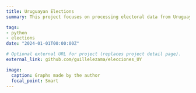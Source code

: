 ```yaml
---
title: Uruguayan Elections
summary: This project focuses on processing electoral data from Uruguay. It aims to provide a user-friendly way to access election results by precinct, leveraging a custom-built web application hosted on Heroku. Users can easily obtain results from their precinct in the most recent elections by entering their ID. Additionally, the application offers insights into the voting trends by computing and presenting the differences in election results by precinct between the last two elections. In the app, you can enter your ID to view the election results for your precinct in the latest elections. I have also analyzed changes in election outcomes by precinct between the most recent two elections (2014 and 2019). In the picture, the precincts highlighted are from the city of Las Piedras (my hometown). To use the application and explore the election data, please click on the title to go to the GitHub repository. The source code for this project is available on GitHub.

tags:
- python
- elections
date: "2024-01-01T00:00:00Z"

# Optional external URL for project (replaces project detail page).
external_link: github.com/guillelezama/elecciones_UY

image: 
  caption: Graphs made by the author
  focal_point: Smart
---
```


